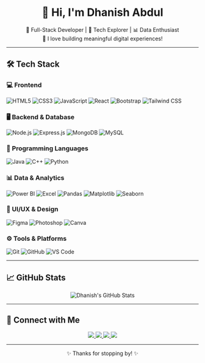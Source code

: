 <!-- Profile Heading -->
<h1 align="center">👋 Hi, I'm Dhanish Abdul</h1>

<p align="center">
  🚀 Full-Stack Developer | 🎯 Tech Explorer | 📊 Data Enthusiast <br/>
  💬 I love building meaningful digital experiences!
</p>

---

## 🛠️ Tech Stack

### 💻 Frontend
![HTML5](https://img.shields.io/badge/-HTML5-E34F26?style=for-the-badge&logo=html5&logoColor=fff)
![CSS3](https://img.shields.io/badge/-CSS3-1572B6?style=for-the-badge&logo=css3)
![JavaScript](https://img.shields.io/badge/-JavaScript-F7DF1E?style=for-the-badge&logo=javascript&logoColor=black)
![React](https://img.shields.io/badge/-React-61DAFB?style=for-the-badge&logo=react)
![Bootstrap](https://img.shields.io/badge/-Bootstrap-563D7C?style=for-the-badge&logo=bootstrap)
![Tailwind CSS](https://img.shields.io/badge/-TailwindCSS-38B2AC?style=for-the-badge&logo=tailwind-css)

### 🖥️ Backend & Database
![Node.js](https://img.shields.io/badge/-Node.js-339933?style=for-the-badge&logo=node.js&logoColor=white)
![Express.js](https://img.shields.io/badge/-Express.js-000000?style=for-the-badge&logo=express&logoColor=white)
![MongoDB](https://img.shields.io/badge/-MongoDB-47A248?style=for-the-badge&logo=mongodb&logoColor=white)
![MySQL](https://img.shields.io/badge/-MySQL-4479A1?style=for-the-badge&logo=mysql&logoColor=white)

### 🧠 Programming Languages
![Java](https://img.shields.io/badge/-Java-007396?style=for-the-badge&logo=java)
![C++](https://img.shields.io/badge/-C++-00599C?style=for-the-badge&logo=c%2B%2B)
![Python](https://img.shields.io/badge/-Python-3776AB?style=for-the-badge&logo=python)

### 📊 Data & Analytics
![Power BI](https://img.shields.io/badge/-Power%20BI-F2C811?style=for-the-badge&logo=powerbi)
![Excel](https://img.shields.io/badge/-Excel-217346?style=for-the-badge&logo=microsoft-excel)
![Pandas](https://img.shields.io/badge/-Pandas-150458?style=for-the-badge&logo=pandas)
![Matplotlib](https://img.shields.io/badge/-Matplotlib-11557C?style=for-the-badge)
![Seaborn](https://img.shields.io/badge/-Seaborn-7FB7BE?style=for-the-badge)

### 🎨 UI/UX & Design
![Figma](https://img.shields.io/badge/-Figma-F24E1E?style=for-the-badge&logo=figma)
![Photoshop](https://img.shields.io/badge/-Photoshop-31A8FF?style=for-the-badge&logo=adobe-photoshop)
![Canva](https://img.shields.io/badge/-Canva-00C4CC?style=for-the-badge&logo=canva)

### ⚙️ Tools & Platforms
![Git](https://img.shields.io/badge/-Git-F05032?style=for-the-badge&logo=git)
![GitHub](https://img.shields.io/badge/-GitHub-181717?style=for-the-badge&logo=github)
![VS Code](https://img.shields.io/badge/-VS%20Code-007ACC?style=for-the-badge&logo=visual-studio-code)

---

## 📈 GitHub Stats

<div align="center">
  <img src="https://github-readme-stats.vercel.app/api?username=dhanish03&show_icons=true&theme=radical" alt="Dhanish's GitHub Stats" />
</div>

---

## 🔗 Connect with Me

<p align="center">
  <a href="https://linkedin.com/in/dhanishabdul03" target="_blank">
    <img src="https://img.shields.io/badge/-LinkedIn-0077B5?style=for-the-badge&logo=linkedin&logoColor=white" />
  </a>
  <a href="https://dhanishportfolio.netlify.app/" target="_blank">
    <img src="https://img.shields.io/badge/-Portfolio-000?style=for-the-badge&logo=vercel&logoColor=white" />
  </a>
  <a href="https://www.behance.net/dhanishabdul" target="_blank">
    <img src="https://img.shields.io/badge/-Behance-1769FF?style=for-the-badge&logo=behance&logoColor=white" />
  </a>
  <a href="https://github.com/dhanish03" target="_blank">
    <img src="https://img.shields.io/badge/-GitHub-181717?style=for-the-badge&logo=github&logoColor=white" />
  </a>
</p>

---

<p align="center">
  ✨ Thanks for stopping by! ✨  
</p>
